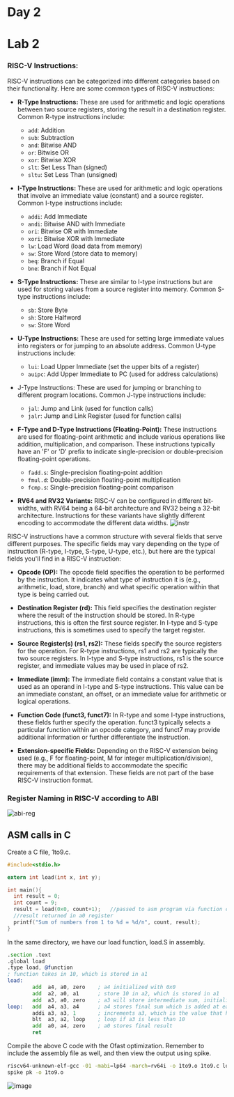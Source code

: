 # Day 2

# Lab 2
### RISC-V Instructions:

RISC-V instructions can be categorized into different categories based on their functionality. Here are some common types of RISC-V instructions:

- **R-Type Instructions:** These are used for arithmetic and logic operations between two source registers, storing the result in a destination register. Common R-type instructions include:
  - `add`: Addition
  - `sub`: Subtraction
  - `and`: Bitwise AND
  - `or`: Bitwise OR
  - `xor`: Bitwise XOR
  - `slt`: Set Less Than (signed)
  - `sltu`: Set Less Than (unsigned)

- **I-Type Instructions:** These are used for arithmetic and logic operations that involve an immediate value (constant) and a source register. Common I-type instructions include:
  - `addi`: Add Immediate
  - `andi`: Bitwise AND with Immediate
  - `ori`: Bitwise OR with Immediate
  - `xori`: Bitwise XOR with Immediate
  - `lw`: Load Word (load data from memory)
  - `sw`: Store Word (store data to memory)
  - `beq`: Branch if Equal
  - `bne`: Branch if Not Equal

- **S-Type Instructions:** These are similar to I-type instructions but are used for storing values from a source register into memory. Common S-type instructions include:
  - `sb`: Store Byte
  - `sh`: Store Halfword
  - `sw`: Store Word

- **U-Type Instructions:** These are used for setting large immediate values into registers or for jumping to an absolute address. Common U-type instructions include:
  - `lui`: Load Upper Immediate (set the upper bits of a register)
  - `auipc`: Add Upper Immediate to PC (used for address calculations)

- J-Type Instructions: These are used for jumping or branching to different program locations. Common J-type instructions include:
  - `jal`: Jump and Link (used for function calls)
  - `jalr`: Jump and Link Register (used for function calls)

- **F-Type and D-Type Instructions (Floating-Point):** These instructions are used for floating-point arithmetic and include various operations like addition, multiplication, and comparison. These instructions typically have an 'F' or 'D' prefix to indicate single-precision or double-precision floating-point operations.
  - `fadd.s`: Single-precision floating-point addition
  - `fmul.d`: Double-precision floating-point multiplication
  - `fcmp.s`: Single-precision floating-point comparison

- **RV64 and RV32 Variants:** RISC-V can be configured in different bit-widths, with RV64 being a 64-bit architecture and RV32 being a 32-bit architecture. Instructions for these variants have slightly different encoding to accommodate the different data widths.
![instr](https://devopedia.org/images/article/110/3808.1535301636.png)

RISC-V instructions have a common structure with several fields that serve different purposes. The specific fields may vary depending on the type of instruction (R-type, I-type, S-type, U-type, etc.), but here are the typical fields you'll find in a RISC-V instruction:

- **Opcode (OP):** The opcode field specifies the operation to be performed by the instruction. It indicates what type of instruction it is (e.g., arithmetic, load, store, branch) and what specific operation within that type is being carried out.

- **Destination Register (rd):** This field specifies the destination register where the result of the instruction should be stored. In R-type instructions, this is often the first source register. In I-type and S-type instructions, this is sometimes used to specify the target register.

- **Source Register(s) (rs1, rs2):** These fields specify the source registers for the operation. For R-type instructions, rs1 and rs2 are typically the two source registers. In I-type and S-type instructions, rs1 is the source register, and immediate values may be used in place of rs2.

- **Immediate (imm):** The immediate field contains a constant value that is used as an operand in I-type and S-type instructions. This value can be an immediate constant, an offset, or an immediate value for arithmetic or logical operations.

- **Function Code (funct3, funct7):** In R-type and some I-type instructions, these fields further specify the operation. funct3 typically selects a particular function within an opcode category, and funct7 may provide additional information or further differentiate the instruction.

- **Extension-specific Fields:** Depending on the RISC-V extension being used (e.g., F for floating-point, M for integer multiplication/division), there may be additional fields to accommodate the specific requirements of that extension. These fields are not part of the base RISC-V instruction format.

### Register Naming in RISC-V according to ABI

![abi-reg](https://web.eecs.utk.edu/~smarz1/courses/ece356/notes/risc/imgs/regfile.png)

## ASM calls in C

Create a C file, 1to9.c.
```c
#include<stdio.h>

extern int load(int x, int y);

int main(){
  int result = 0;
  int count = 9;
  result = load(0x0, count+1);   //passed to asm program via function call
  //result returned in a0 register
  printf("Sum of numbers from 1 to %d = %d/n", count, result);
}
```
In the same directory, we have our load function, load.S in assembly.
```asm
.section .text
.global load
.type load, @function
; function takes in 10, which is stored in a1
load:
        add  a4, a0, zero    ; a4 initialized with 0x0
        add  a2, a0, a1      ; store 10 in a2, which is stored in a1
        add  a3, a0, zero    ; a3 will store intermediate sum, initializing it with 0
loop:   add  a4, a3, a4      ; a4 stores final sum which is added at each point in the loop
        addi a3, a3, 1       ; increments a3, which is the value that has to be added at each stage
        blt  a3, a2, loop    ; loop if a3 is less than 10
        add  a0, a4, zero    ; a0 stores final result
        ret
```

Compile the above C code with the Ofast optimization. Remember to include the assembly file as well, and then view the output using spike.
```bash
riscv64-unknown-elf-gcc -01 -mabi=lp64 -march=rv64i -o 1to9.o 1to9.c load.S
spike pk -o 1to9.o 
```
![image](https://github.com/Advaith-RN/pes_asic_class/assets/77977360/a7011089-51c3-4d25-8c3b-9f71180b3065)

